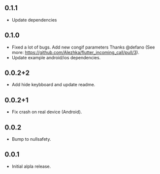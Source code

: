 ## 0.1.1

* Update dependencies

## 0.1.0

* Fixed a lot of bugs. Add new congif parameters Thanks @defano (See more: https://github.com/Alezhka/flutter_incoming_call/pull/3).
* Update example android/ios dependencies.

## 0.0.2+2

* Add hide keybboard and update readme.

## 0.0.2+1

* Fix crash on real device (Android).

## 0.0.2

* Bump to nullsafety.

## 0.0.1

* Initial alpla release.